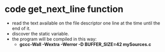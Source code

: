 # code get_next_line function 
- read the text available on the file descriptor one line at the time until the end of it.
- discover the static variable.
- the program will be compiled in this way:
    - **gccc-Wall -Wextra -Werror -D BUFFER_SIZE=42 mySources.c**
